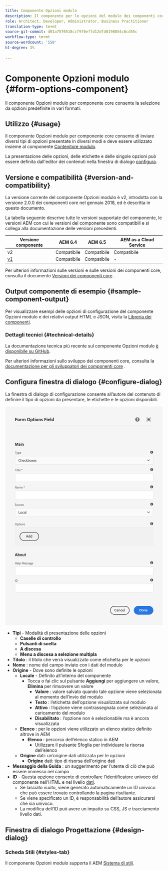 ```yaml
---
title: Componente Opzioni modulo
description: Il componente per le opzioni del modulo dei componenti core consente la selezione da opzioni predefinite in vari formati.
role: Architect, Developer, Administrator, Business Practitioner
translation-type: tm+mt
source-git-commit: d01a7576518ccf9f0effd12dfd8198854c6cd55c
workflow-type: tm+mt
source-wordcount: '550'
ht-degree: 3%

---
```



# Componente Opzioni modulo {#form-options-component}

Il componente Opzioni modulo per componente core consente la selezione da opzioni predefinite in vari formati.

## Utilizzo {#usage}

Il componente Opzioni modulo per componente core consente di inviare diversi tipi di opzioni presentate in diversi modi e deve essere utilizzato insieme al componente [Contenitore modulo](form-container.md).

La presentazione delle opzioni, delle etichette e delle singole opzioni può essere definita dall&#39;editor dei contenuti nella finestra di dialogo [configura](#configure-dialog).

## Versione e compatibilità {#version-and-compatibility}

La versione corrente del componente Opzioni modulo è v2, introdotta con la versione 2.0.0 dei componenti core nel gennaio 2018, ed è descritta in questo documento.

La tabella seguente descrive tutte le versioni supportate del componente, le versioni AEM con cui le versioni del componente sono compatibili e si collega alla documentazione delle versioni precedenti.

| Versione componente | AEM 6.4 | AEM 6.5 | AEM as a Cloud Service |
|--- |--- |--- |---|
| v2 | Compatibile | Compatibile | Compatibile |
| [v1](/help/components/v1/form-options-v1.md) | Compatibile | Compatibile | - |

Per ulteriori informazioni sulle versioni e sulle versioni dei componenti core, consulta il documento [Versioni dei componenti core](/help/versions.md) .

## Output componente di esempio {#sample-component-output}

Per visualizzare esempi delle opzioni di configurazione del componente Opzioni modulo e dei relativi output HTML e JSON, visita la [Libreria dei componenti](https://adobe.com/go/aem_cmp_library_form_options).

### Dettagli tecnici {#technical-details}

La documentazione tecnica più recente sul componente Opzioni modulo [è disponibile su GitHub](https://adobe.com/go/aem_cmp_tech_form_options_v2).

Per ulteriori informazioni sullo sviluppo dei componenti core, consulta la [documentazione per gli sviluppatori dei componenti core](/help/developing/overview.md) .

## Configura finestra di dialogo {#configure-dialog}

La finestra di dialogo di configurazione consente all’autore del contenuto di definire il tipo di opzioni da presentare, le etichette e le opzioni disponibili.

![Finestra di dialogo di modifica del componente Opzioni modulo](/help/assets/form-options-edit.png)

* **Tipi**  - Modalità di presentazione delle opzioni
   * **Caselle di controllo**
   * **Pulsanti di scelta**
   * **A discesa**
   * **Menu a discesa a selezione multipla**
* **Titolo** : il titolo che verrà visualizzato come etichetta per le opzioni
* **Nome** : nome del campo inviato con i dati del modulo
* **Origine**  - Dove sono definite le opzioni
   * **Locale**  - Definito all’interno del componente
      * Tocca o fai clic sul pulsante **Aggiungi** per aggiungere un valore, **Elimina** per rimuovere un valore
         * **Valore** : valore salvato quando tale opzione viene selezionata al momento dell’invio del modulo
         * **Testo** : l’etichetta dell’opzione visualizzata sul modulo
         * **Attivo** : l’opzione viene contrassegnata come selezionata al caricamento del modulo
         * **Disabilitato** : l’opzione non è selezionabile ma è ancora visualizzata
   * **Elenco** : per le opzioni viene utilizzato un elenco statico definito altrove in AEM
      * **Elenco** : percorso dell’elenco statico in AEM
         * Utilizzare il pulsante Sfoglia per individuare la risorsa dell’elenco
   * **Origine**  dati: un’origine dati utilizzata per le opzioni
      * **Origine**  dati: tipo di risorsa dell’origine dati
* **Messaggio della Guida** : un suggerimento per l’utente di ciò che può essere immesso nel campo
* **ID**  - Questa opzione consente di controllare l’identificatore univoco del componente nell’HTML e nel livello  [dati](/help/developing/data-layer/overview.md).
   * Se lasciato vuoto, viene generato automaticamente un ID univoco che può essere trovato controllando la pagina risultante.
   * Se viene specificato un ID, è responsabilità dell’autore assicurarsi che sia univoco.
   * La modifica dell’ID può avere un impatto su CSS, JS e tracciamento livello dati.

## Finestra di dialogo Progettazione {#design-dialog}

### Scheda Stili {#styles-tab}

Il componente Opzioni modulo supporta il AEM [Sistema di stili](/help/get-started/authoring.md#component-styling).
